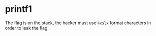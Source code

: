 # printf1

The flag is on the stack, the hacker must use `%x$lx` format
characters in order to leak the flag.
